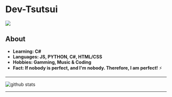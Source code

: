 # Dev-Tsutsui
![](http://i.imgur.com/UO0I6VU.jpg)
## About
- **Learning: C#**
- **Languages: JS, PYTHON, C#, HTML/CSS**
- **Hobbies: Gamming, Music & Coding**
- **Fact: If nobody is perfect, and I'm nobody. Therefore, I am perfect!** :zap:
---------------------------------
![github stats](https://github-readme-stats.vercel.app/api?username=dev-tsutsui&show_icons=true)

----
